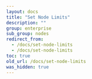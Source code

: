 ```yaml
---
layout: docs
title: "Set Node Limits"
description: ""
group: enterprise
sub_group: nodes
redirect_from:
  - /docs/set-node-limits
  - /docs/set-node-limits
toc: true
old_url: /docs/set-node-limits
was_hidden: true
---
```

